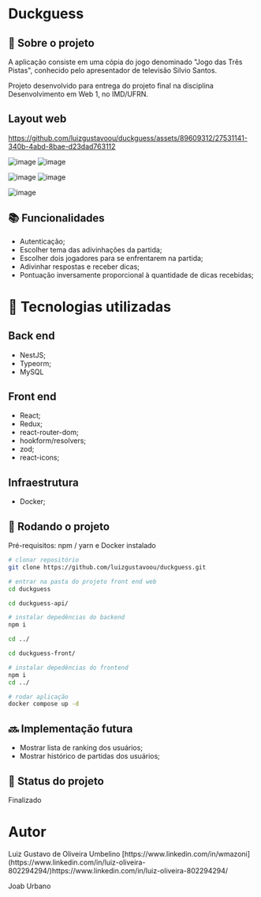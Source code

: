 # Duckguess
<!-- license --> 

## :memo:  Sobre o projeto
A aplicação consiste em uma cópia do jogo denominado "Jogo das Três Pistas", conhecido pelo apresentador de televisão Silvio Santos.

Projeto desenvolvido para entrega do projeto final na disciplina Desenvolvimento em Web 1, no IMD/UFRN.

## Layout web




https://github.com/luizgustavoou/duckguess/assets/89609312/27531141-340b-4abd-8bae-d23dad763112




![image](https://github.com/luizgustavoou/duckguess/assets/89609312/d5150d7d-c2d5-4cd2-b0d8-0f201016b7ed)
![image](https://github.com/luizgustavoou/duckguess/assets/89609312/4faa1971-b8d4-41f7-b074-9bd9fd535477)


![image](https://github.com/luizgustavoou/duckguess/assets/89609312/b3ec44c2-77fd-41b6-9b05-9992157d87c0)
![image](https://github.com/luizgustavoou/duckguess/assets/89609312/17fb00d4-4ae8-45e9-9875-430ef2b4fa5f)

![image](https://github.com/luizgustavoou/duckguess/assets/89609312/9274d83e-3527-4b47-93b5-7f2e67f2a4ac)


<!-- ## Modelo conceitual -->
## :books: Funcionalidades
* Autenticação;
* Escolher tema das adivinhações da partida;
* Escolher dois jogadores para se enfrentarem na partida;
* Adivinhar respostas e receber dicas;
* Pontuação inversamente proporcional à quantidade de dicas recebidas;

# :wrench: Tecnologias utilizadas
## Back end
* NestJS;
* Typeorm;
* MySQL
  
## Front end
* React;
* Redux;
* react-router-dom;
* hookform/resolvers;
* zod;
* react-icons;

## Infraestrutura
* Docker;

## :rocket: Rodando o projeto
Pré-requisitos: npm / yarn e Docker instalado

```bash
# clonar repositório
git clone https://github.com/luizgustavoou/duckguess.git

# entrar na pasta do projeto front end web
cd duckguess

cd duckguess-api/

# instalar depedências do backend
npm i

cd ../

cd duckguess-front/

# instalar depedências do frontend
npm i
cd ../

# rodar aplicação
docker compose up -d
```

## :soon: Implementação futura
- Mostrar lista de ranking dos usuários;
- Mostrar histórico de partidas dos usuários;

## :dart: Status do projeto
Finalizado

# Autor

<p>Luiz Gustavo de Oliveira Umbelino
[https://www.linkedin.com/in/wmazoni](https://www.linkedin.com/in/luiz-oliveira-802294294/)https://www.linkedin.com/in/luiz-oliveira-802294294/
</p>
<p>
Joab Urbano
</p>

